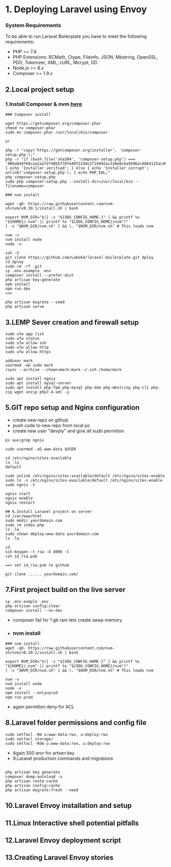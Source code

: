 
# 1. Deploying Laravel using Envoy


### System Requirements
To be able to run Laravel Boilerplate you have to meet the following requirements:
- PHP >= 7.4
- PHP Extensions: BCMath, Ctype, Fileinfo, JSON, Mbstring, OpenSSL, PDO, Tokenizer, XML, cURL, Mcrypt, GD
- Node.js >= 8.x
- Composer >= 1.9.x



## 2.Local project setup
### 1.Install Composer & nvm  [here](https://getcomposer.org/doc/00-intro.md#installation-linux-unix-osx)

```
### Composer install

wget https://getcomposer.org/composer.phar
chmod +x composer.phar
sudo mv composer.phar /usr/local/bin/composer

or

php -r "copy('https://getcomposer.org/installer', 'composer-setup.php');"
php -r "if (hash_file('sha384', 'composer-setup.php') === '906a84df04cea2aa72f40b5f787e49f22d4c2f19492ac310e8cba5b96ac8b64115ac402c8cd292b8a03482574915d1a8') { echo 'Installer verified'; } else { echo 'Installer corrupt'; unlink('composer-setup.php'); } echo PHP_EOL;"
php composer-setup.php
sudo php composer-setup.php --install-dir=/usr/local/bin --filename=composer

```


```
### nvm install

wget -qO- https://raw.githubusercontent.com/nvm-sh/nvm/v0.39.1/install.sh | bash

export NVM_DIR="$([ -z "${XDG_CONFIG_HOME-}" ] && printf %s "${HOME}/.nvm" || printf %s "${XDG_CONFIG_HOME}/nvm")"
[ -s "$NVM_DIR/nvm.sh" ] && \. "$NVM_DIR/nvm.sh" # This loads nvm

nvm -v
nvm install node 
node -v
```

```
ssh -V
git clone https://github.com/Labs64/laravel-boilerplate.git dploy
cd dploy
sudo rm -rf .git
cp .env.example .env
composer install --prefer-dist
php artisan key:generate
npm install
npm run dev
==> 

php artisan migrate --seed
php artisan serve

```
## 3.LEMP Sever creation and firewall setup

```
sudo ufw app list
sudo ufw status
sudo ufw allow ssh
sudo ufw allow http
sudo ufw allow https

adduser mark
usermod -aG sudo mark
rsync --archive --chown=mark:mark ~/.ssh /home/mark

sudo apt install ngnix
sudo apt install mysql-server
sudo apt install php-fpm php-mysql php-dom php-mbstring php-cli php-zip wget unzip php7.4-xml -y

```
## 5.GIT repo setup and Nginx configuration

- create new repo on github
- push code to new repo from local pc
- create new user "devply" and give all sudo permition 

```
ps aux|grep ngnix

sudo usermod -aG www-data $USER

cd /etc/nginx/sites-available
ls -la
default

sudo unlink /etc/nginx/sites-available/default /etc/nginx/sites-enable
sudo ln -s /etc/nginx/sites-available/default /etc/nginx/sites-enable
sudo ngnix -t

ngnix start
ngnix enable
ngnix restart

```

```
## 6.Install Laravel project on server
cd /var/www/html
sudo mkdir yourdomain.com
sudo rm index.php
ls -la
sudo chown deploy:www-data yourdomain.com
ls -la

cd
ssh-keygen -t rsa -b 4096 -C 
cat id_rsa.pub 

==> set id_rsa.pub to github

git clone ...... yourdomain.com/

```

## 7.First project build on the live server


```
cp .env.exmple .env
php artisan config:clear 
composer install --no-dev

```
- composer fail for 1 gb ram lets create sawp memory
- ### nvm install


```
### nvm install
wget -qO- https://raw.githubusercontent.com/nvm-sh/nvm/v0.39.1/install.sh | bash

export NVM_DIR="$([ -z "${XDG_CONFIG_HOME-}" ] && printf %s "${HOME}/.nvm" || printf %s "${XDG_CONFIG_HOME}/nvm")"
[ -s "$NVM_DIR/nvm.sh" ] && \. "$NVM_DIR/nvm.sh" # This loads nvm

nvm -v
nvm install node 
node -v
npm install --only=prod
npm run prod
```
- again permition deny for ACL
 
## 8.Laravel folder permissions and config file
```
sudo setfacl -Rm u:www-data:rwx, u:deploy:rwx
sudo setfacl storage/
sudo setfacl -Rdm u:www-data:rwx, u:deploy:rwx
```
- Again 500 eror for artsen key
- 9.Laravel production commands and migrations
```
 
php artisan key generate
composer dump-autoload -o
php artisan route:cache
php artisan config:cache
php artisan migrate:fresh --seed
```

## 10.Laravel Envoy installation and setup 
## 11.Linux Interactive shell potential pitfalls
## 12.Laravel Envoy deployment script
## 13.Creating Laravel Envoy stories






